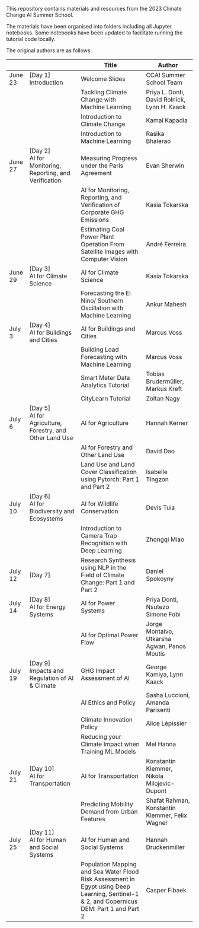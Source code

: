 This repository contains materials and resources from the 2023 Climate Change AI Summer School.

The materials have been organised into folders including all Jupyter notebooks. Some notebooks have been updated to facilitate running the tutorial code locally.

The original authors are as follows:


|         |                                                              | Title                                                                                                                                      | Author                                           |
|---------|--------------------------------------------------------------|--------------------------------------------------------------------------------------------------------------------------------------------|--------------------------------------------------|
| June 23 | [Day 1]<br/>Introduction                                     | Welcome Slides                                                                                                                             | CCAI Summer School Team                          |
|         |                                                              | Tackling Climate Change with Machine Learning                                                                                              | Priya L. Donti, David Rolnick, Lynn H. Kaack     |
|         |                                                              | Introduction to Climate Change                                                                                                             | Kamal Kapadia                                    |
|         |                                                              | Introduction to Machine Learning                                                                                                           | Rasika Bhalerao                                  |
| June 27 | [Day 2]<br/>AI for Monitoring, Reporting, and Verification   | Measuring Progress under the Paris Agreement                                                                                               | Evan Sherwin                                     |
|         |                                                              | AI for Monitoring, Reporting, and Verification of Corporate GHG Emissions                                                                  | Kasia Tokarska                                   |
|         |                                                              | Estimating Coal Power Plant Operation From Satellite Images with Computer Vision                                                           | André Ferreira                                   |
| June 29 | [Day 3]<br/>AI for Climate Science                           | AI for Climate Science                                                                                                                     | Kasia Tokarska                                   |
|         |                                                              | Forecasting the El Nino/ Southern Oscillation with Machine Learning                                                                        | Ankur Mahesh                                     |
| July 3  | [Day 4]<br/>AI for Buildings and Cities                      | AI for Buildings and Cities                                                                                                                | Marcus Voss                                      |
|         |                                                              | Building Load Forecasting with Machine Learning                                                                                            | Marcus Voss                                      |
|         |                                                              | Smart Meter Data Analytics Tutorial                                                                                                        | Tobias Brudermüller, Markus Kreft                |
|         |                                                              | CityLearn Tutorial                                                                                                                         | Zoltan Nagy                                      |
| July 6  | [Day 5]<br/>AI for Agriculture, Forestry, and Other Land Use | AI for Agriculture                                                                                                                         | Hannah Kerner                                    |
|         |                                                              | AI for Forestry and Other Land Use                                                                                                         | David Dao                                        |
|         |                                                              | Land Use and Land Cover Classification using Pytorch: Part 1 and Part 2                                                                    | Isabelle Tingzon                                 |
| July 10 | [Day 6]<br/>AI for Biodiversity and Ecosystems               | AI for Wildlife Conservation                                                                                                               | Devis Tuia                                       |
|         |                                                              | Introduction to Camera Trap Recognition with Deep Learning                                                                                 | Zhongqi Miao                                     |
| July 12 | [Day 7]                                                      | Research Synthesis using NLP in the Field of Climate Change: Part 1 and Part 2                                                             | Daniel Spokoyny                                  |
| July 14 | [Day 8]<br/>AI for Energy Systems                            | AI for Power Systems                                                                                                                       | Priya Donti, Nsutezo Simone Fobi                 |
|         |                                                              | AI for Optimal Power Flow                                                                                                                  | Jorge Montalvo, Utkarsha Agwan, Panos Moutis     |
| July 19 | [Day 9] <br/>Impacts and Regulation of AI & Climate          | GHG Impact Assessment of AI                                                                                                                | George Kamiya, Lynn Kaack                        |
|         |                                                              | AI Ethics and Policy                                                                                                                       | Sasha Luccioni, Amanda Parisenti                 |
|         |                                                              | Climate Innovation Policy                                                                                                                  | Alice Lépissier                                  |
|         |                                                              | Reducing your Climate Impact when Training ML Models                                                                                       | Mel Hanna                                        |
| July 21 | [Day 10]<br/>AI for Transportation                           | AI for Transportation                                                                                                                      | Konstantin Klemmer, Nikola Milojevic-Dupont      |
|         |                                                              | Predicting Mobility Demand from Urban Features                                                                                             | Shafat Rahman, Konstantin Klemmer, Felix Wagner  |
| July 25 | [Day 11] <br/>AI for Human and Social Systems                | AI for Human and Social Systems                                                                                                            | Hannah Druckenmiller                             |
|         |                                                              | Population Mapping and Sea Water Flood Risk Assessment in Egypt using Deep Learning, Sentinel-1 & 2, and Copernicus DEM: Part 1 and Part 2 | Casper Fibaek                                    |